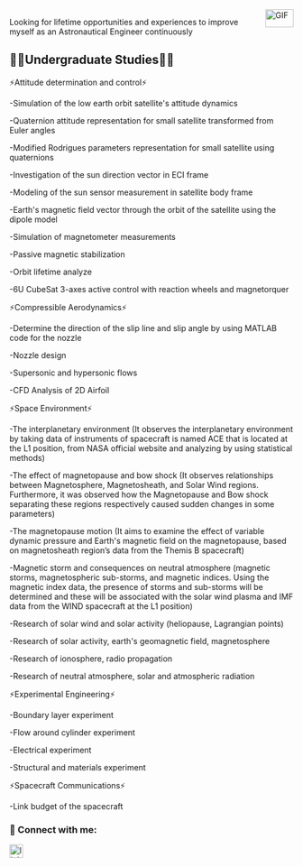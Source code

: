 <img align="right" alt="GIF" src="https://github.com/abhisheknaiidu/abhisheknaiidu/blob/master/code.gif?raw=true" width="50" height="32" />

Looking for lifetime opportunities and experiences to improve myself as an Astronautical Engineer continuously

## 👨‍🎓Undergraduate Studies👨‍🎓

<p>⚡Attitude determination and control⚡</p>
-Simulation of the low earth orbit satellite's attitude dynamics</p>
<p>-Quaternion attitude representation for small satellite transformed from Euler angles</p>
<p>-Modified Rodrigues parameters representation for small satellite using quaternions</p>
<p>-Investigation of the sun direction vector in ECI frame</p>
<p>-Modeling of the sun sensor measurement in satellite body frame</p>
<p>-Earth's magnetic field vector through the orbit of the satellite using the dipole model</p>
<p>-Simulation of magnetometer measurements</p>
<p>-Passive magnetic stabilization</p>
<p>-Orbit lifetime analyze</p>
<p>-6U CubeSat 3-axes active control with reaction wheels and magnetorquer</p>

<p>⚡Compressible Aerodynamics⚡</p>
<p>-Determine the direction of the slip line and slip angle by using MATLAB code for the nozzle</p>
<p>-Nozzle design</p>
<p>-Supersonic and hypersonic flows</p>
<p>-CFD Analysis of 2D Airfoil</p>

<p>⚡Space Environment⚡</p>
<p>-The interplanetary environment (It observes the interplanetary environment by taking data of instruments of spacecraft is named ACE that is located at the L1 position, from NASA official website and analyzing by using statistical methods)</p>
<p>-The effect of magnetopause and bow shock (It observes relationships between Magnetosphere, Magnetosheath, and Solar Wind regions. Furthermore, it was observed how the Magnetopause and Bow shock separating these regions respectively caused sudden changes in some parameters)</p>
<p>-The magnetopause motion (It aims to examine the effect of variable dynamic pressure and Earth's magnetic field on the magnetopause, based on magnetosheath region’s data from the Themis B spacecraft)</p>
<p>-Magnetic storm and consequences on neutral atmosphere (magnetic storms, magnetospheric sub-storms, and magnetic indices. Using the magnetic index data, the presence of storms and sub-storms will be determined and these will be associated with the solar wind plasma and IMF data from the WIND spacecraft at the L1 position)</p>
<p>-Research of solar wind and solar activity (heliopause, Lagrangian points)</p>
<p>-Research of solar activity, earth's geomagnetic field, magnetosphere</p>
<p>-Research of ionosphere, radio propagation</p>
<p>-Research of neutral atmosphere, solar and atmospheric radiation</p>

<p>⚡Experimental Engineering⚡</p>
<p>-Boundary layer experiment</p>
<p>-Flow around cylinder experiment</p>
<p>-Electrical experiment</p>
<p>-Structural and materials experiment</p>

<p>⚡Spacecraft Communications⚡</p>
<p>-Link budget of the spacecraft</p>

### 📩 Connect with me:

[<img align="left" alt="linkedin | LinkedIn" width="24px" src="https://raw.githubusercontent.com/peterthehan/peterthehan/master/assets/linkedin.svg" />][linkedin]

<br />



[linkedin]: https://www.linkedin.com/in/balkiranil/

[gmail]: mailto:javelin.adcs@gmail.com
<br />
